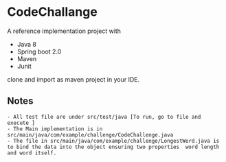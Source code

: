 # CodeChallange

A reference implementation project with 

- Java 8
- Spring boot 2.0
- Maven
- Junit

clone and import as maven project in your IDE.


## Notes
	- All test file are under src/test/java [To run, go to file and execute ]
	- The Main implementation is in src/main/java/com/example/challenge/CodeChallenge.java
	- The file in src/main/java/com/example/challenge/LongestWord.java is to bind the data into the object ensuring two properties 	word length and word itself. 
